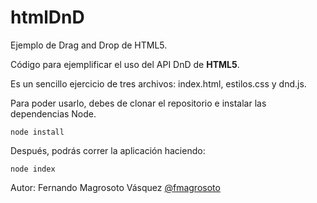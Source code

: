 # htmlDnD

Ejemplo de Drag and Drop de HTML5.

Código para ejemplificar el uso del API DnD de **HTML5**.

Es un sencillo ejercicio de tres archivos: index.html, estilos.css y dnd.js.

Para poder usarlo, debes de clonar el repositorio e instalar las dependencias Node.

```node install```

Después, podrás correr la aplicación haciendo:

```node index```

Autor: Fernando Magrosoto Vásquez [@fmagrosoto](https://twitter.com/fmagrosoto)
